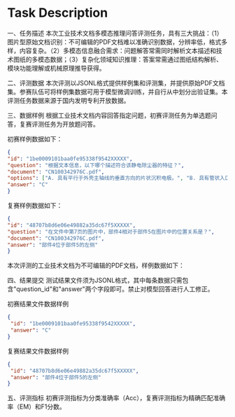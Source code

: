 # Task Description

一、任务描述
本次工业技术文档多模态推理问答评测任务，具有三大挑战：（1）图片型原始文档识别：不可编辑的PDF文档难以准确识别数据，分辨率低，格式多样，内容复杂。（2）多模态信息融合需求：问题解答常需同时解析文本描述和技术图纸的多模态数据；（3）复杂化领域知识推理：答案常需通过图纸结构解析、模块功能理解或机械原理推导获得。

二、评测数据
本次评测以JSONL格式提供样例集和评测集，并提供原始PDF文档集。参赛队伍可将样例集数据可用于模型微调训练，并自行从中划分出验证集。本评测任务数据来源于国内发明专利开放数据。

三、数据样例
根据工业技术文档内容回答指定问题，初赛评测任务为单选题问答，复赛评测任务为开放题问答。

初赛样例数据如下：

```json
{
"id": "1be0009101baa0fe95338f9542XXXXX", 
"question": "根据文本信息，以下哪个描述符合该静电除尘器的特征？", 
"document": "CN100342976C.pdf", 
"options": ["A. 具有平行于外壳主轴线的垂直方向的片状沉积电极。", "B. 具有管状入口和出口，它们分别由3种不同圆锥形部分所构成", "C. 管状入口具有单个圆锥形部分，达到外壳直径的80至95%，剩余部分采用台阶形式。", "D. 主要用于液体的除尘"], 
"answer": "C"
}
```

复赛样例数据如下：

```json
{
"id": "48707b8d6e06e49882a35dc67f5XXXXX", 
"question": "在文件中第7页的图片中，部件4相对于部件5在图片中的位置关系是？", 
"document": "CN100342976C.pdf", 
"answer": "部件4位于部件5的左侧"
}
```

本次评测的工业技术文档为不可编辑的PDF文档，样例数据如下：

四、结果提交
测试结果文件须为JSONL格式，其中每条数据只需包含"question_id"和"answer"两个字段即可。禁止对模型回答进行人工修正。

初赛结果文件数据样例

```json
{
 "id": "1be0009101baa0fe95338f9542XXXXX",
 "answer": "C"
}
```

复赛结果文件数据样例

```json
{
 "id": "48707b8d6e06e49882a35dc67f5XXXXX",
 "answer": "部件4位于部件5的左侧"
}
```

五、评测指标
初赛评测指标为分类准确率（Acc），复赛评测指标为精确匹配准确率（EM）和F1分数。
